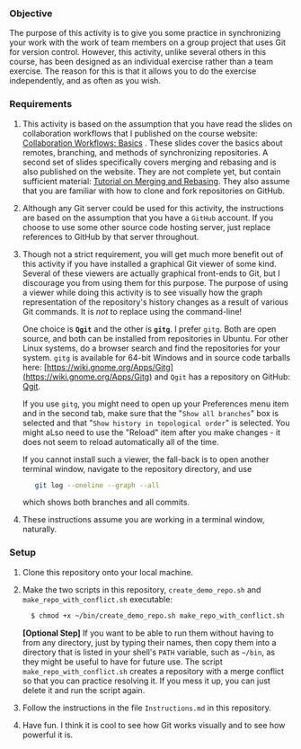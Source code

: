
### Objective

The purpose of this activity is to give you some practice in synchronizing your
work with the work of team members on a group project that uses Git for
version control. However, this activity, unlike several others in this course,
has been designed as an individual exercise rather than a team exercise.
The reason for this is that it allows you to do the exercise independently, and as
often as you wish.


### Requirements

1. This activity is based on the assumption that you have read the slides on
collaboration workflows that I published on the course website:
[Collaboration Workflows: Basics](http://www.compsci.hunter.cuny.edu/~sweiss/course_materials/csci395.86/slides/collaborating_workflows.html)
.
These slides cover the basics about remotes, branching, and methods of
synchronizing repositories. A second set of slides  specifically covers
merging and rebasing and is also published on the website. They are not complete
yet, but contain sufficient material:
[Tutorial on Merging and Rebasing](http://www.compsci.hunter.cuny.edu/~sweiss/course_materials/csci395.86/slides/git_merge_rebase.html).
They also assume that you are familiar with how to clone and fork repositories on
GitHub.


2. Although any Git server could be used for this activity, the instructions
are based on the assumption that you have a `GitHub` account. If you choose to
use some other source code hosting server, just replace references to GitHub by that
server throughout.

3. Though not a strict requirement, you will get much more benefit out of this
activity if you have installed a graphical Git viewer of some kind. Several of these
viewers are actually graphical front-ends to Git, but I discourage you from
using them for this purpose. The purpose of using a viewer while doing this
activity is to see visually how the graph representation of the repository's history
changes as a result of various Git commands. It is _not_ to replace using the
command-line!

   One choice is __`Qgit`__ and the other is __`gitg`__. I prefer `gitg`.
Both are open source, and both can be installed from repositories in Ubuntu.
For other Linux systems, do a browser search and find the repositories for your system.
`gitg` is available for 64-bit Windows and in source code tarballs here:
[https://wiki.gnome.org/Apps/Gitg](https://wiki.gnome.org/Apps/Gitg)
 and `Qgit` has a repository on GitHub: [Qgit](https://github.com/tibirna/qgit).

   If you use `gitg`, you might need to open up your Preferences menu item
and in the second tab, make sure that the "`Show all branches`" box is selected
and that "`Show history in topological order`" is selected. You might aLso need to
use the "Reload" item after you make changes - it does not seem to reload
automatically all of the time.

   If you cannot install such a viewer, the fall-back is to open another terminal
window, navigate to the repository directory, and use

    ```bash
       git log --oneline --graph --all
    ```

    which shows both branches and all commits.

5. These instructions assume you are working in a terminal window, naturally.


### Setup

1. Clone this repository onto your local machine.

2. Make the two scripts in this repository, `create_demo_repo.sh` and
`make_repo_with_conflict.sh` executable:

    ```bash
      $ chmod +x ~/bin/create_demo_repo.sh make_repo_with_conflict.sh
    ```
    __[Optional Step]__ If you want to be able to run them without having to
from any directory, just by typing their names, then copy them into a
directory that is listed in your shell's `PATH` variable, such
as `~/bin`, as they might be useful to have for future use. The script
`make_repo_with_conflict.sh` creates a repository with a merge conflict so that
you can practice resolving it. If you mess it up, you can just delete it and
run the script again.

2. Follow the instructions in the file `Instructions.md` in this repository.

3. Have fun. I think it is cool to see how Git works visually and to see how
powerful it is.
